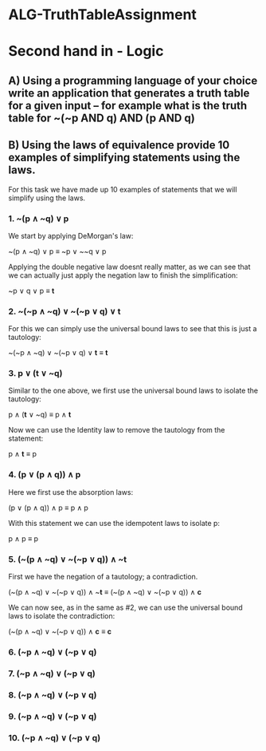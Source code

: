 # ALG-TruthTableAssignment

# Second hand in - Logic

## A) Using a programming language of your choice write an application that generates a truth table for a given input – for example what is the truth table for ~(~p AND q) AND (p AND q)

## B) Using the laws of equivalence provide 10 examples of simplifying statements using the laws.

For this task we have made up 10 examples of statements that we will simplify using the laws.

### 1. ~(p ∧ ~q) ∨ p

We start by applying DeMorgan's law:

~(p ∧ ~q) ∨ p ≡ ~p ∨ ~~q ∨ p

Applying the double negative law doesnt really matter, as we can see that we can actually just apply the negation law to finish the simplification:

~p ∨ q ∨ p ≡ **t**


### 2. ~(~p ∧ ~q) ∨ ~(~p ∨ q) ∨ **t**

For this we can simply use the universal bound laws to see that this is just a tautology:

~(~p ∧ ~q) ∨ ~(~p ∨ q) ∨ **t** ≡ **t**

### 3. p ∨ (t ∨ ~q)

Similar to the one above, we first use the universal bound laws to isolate the tautology:

p ∧ (**t** ∨ ~q) ≡ p ∧ **t**

Now we can use the Identity law to remove the tautology from the statement:

p ∧ **t** ≡ p

### 4. (p ∨ (p ∧ q)) ∧ p

Here we first use the absorption laws:

(p ∨ (p ∧ q)) ∧ p ≡ p ∧ p

With this statement we can use the idempotent laws to isolate p:

p ∧ p ≡ p

### 5. (~(p ∧ ~q) ∨ ~(~p ∨ q)) ∧ ~**t**

First we have the negation of a tautology; a contradiction.

(~(p ∧ ~q) ∨ ~(~p ∨ q)) ∧ ~**t** ≡ (~(p ∧ ~q) ∨ ~(~p ∨ q)) ∧ **c**

We can now see, as in the same as #2, we can use the universal bound laws to isolate the contradiction:

(~(p ∧ ~q) ∨ ~(~p ∨ q)) ∧ **c** ≡ **c**

### 6. (~p ∧ ~q) ∨ (~p ∨ q)

### 7. (~p ∧ ~q) ∨ (~p ∨ q)

### 8. (~p ∧ ~q) ∨ (~p ∨ q)

### 9. (~p ∧ ~q) ∨ (~p ∨ q)

### 10. (~p ∧ ~q) ∨ (~p ∨ q)
